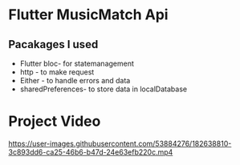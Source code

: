 # Flutter MusicMatch Api

## Pacakages I used

- Flutter bloc- for statemanagement
- http - to make request
- Either - to handle errors and data
- sharedPreferences- to store data in localDatabase


# Project Video


https://user-images.githubusercontent.com/53884276/182638810-3c893dd6-ca25-46b6-b47d-24e63efb220c.mp4


